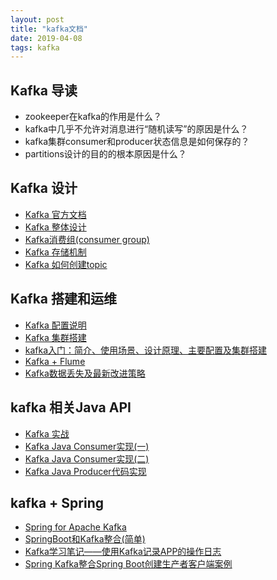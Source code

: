 ```yaml
---
layout: post
title: "kafka文档"
date: 2019-04-08
tags: kafka
---
```


## Kafka 导读
* zookeeper在kafka的作用是什么？
* kafka中几乎不允许对消息进行“随机读写”的原因是什么？
* kafka集群consumer和producer状态信息是如何保存的？
* partitions设计的目的的根本原因是什么？


## Kafka 设计
* [Kafka 官方文档](http://kafka.apachecn.org/)
* [Kafka 整体设计](https://www.jianshu.com/p/d3e963ff8b70)
* [Kafka消费组(consumer group)](http://www.cnblogs.com/huxi2b/p/6223228.html)
* [Kafka 存储机制](https://www.cnblogs.com/cynchanpin/p/7339537.html)
* [Kafka 如何创建topic](https://www.cnblogs.com/huxi2b/p/5923252.html)




## Kafka 搭建和运维
* [Kafka 配置说明](https://www.cnblogs.com/rilley/p/5391268.html)
* [Kafka 集群搭建](https://blog.51cto.com/littledevil/2134694?source=dra)
* [kafka入门：简介、使用场景、设计原理、主要配置及集群搭建](https://www.cnblogs.com/likehua/p/3999538.html)
* [Kafka + Flume](https://www.cnblogs.com/daviddu/articles/7805094.html)
* [Kafka数据丢失及最新改进策略](http://lday.me/2017/10/08/0014_kafka_data_loss_and_new_mechanism/)



## kafka 相关Java API
* [Kafka 实战](https://www.cnblogs.com/hei12138/p/7805475.html)
* [Kafka Java Consumer实现(一)](https://www.cnblogs.com/liuming1992/p/6432506.html)
* [Kafka Java Consumer实现(二)](http://www.cnblogs.com/liuming1992/p/6432626.html)
* [Kafka Java Producer代码实现](https://www.cnblogs.com/liuming1992/p/6433055.html)



## kafka + Spring
* [Spring for Apache Kafka](https://spring.io/projects/spring-kafka)
* [SpringBoot和Kafka整合(简单)](https://blog.csdn.net/qq_18603599/article/details/81169488)
* [Kafka学习笔记——使用Kafka记录APP的操作日志](https://my.oschina.net/rightemperor/blog/920362)
* [Spring Kafka整合Spring Boot创建生产者客户端案例](https://my.oschina.net/rightemperor/blog/920362)



